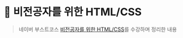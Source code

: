 # 🚀 비전공자를 위한 HTML/CSS 



> 네이버 부스트코스 [비전공자를 위한 HTML/CSS](https://www.boostcourse.org/cs120)를 수강하며 정리한 내용

